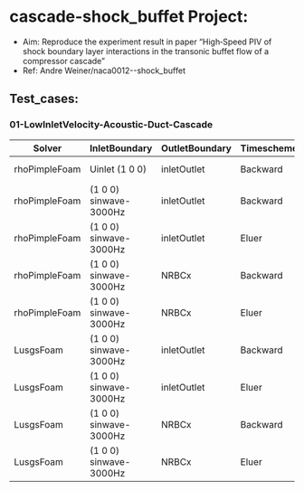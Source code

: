 # cascade-shock_buffet Project:
- Aim: Reproduce the experiment result in paper “High‐Speed PIV of shock boundary layer interactions in the transonic buffet flow of a compressor cascade”
- Ref: Andre Weiner/naca0012--shock_buffet 




## Test_cases:

### 01-LowInletVelocity-Acoustic-Duct-Cascade
Solver | InletBoundary |  OutletBoundary | Timescheme   | TurbulenceScheme |  Effeciency |   Info |
|-------------|--------------| -------------|  ---------------|----------------- | ---------- |-------|
|rhoPimpleFoam| Uinlet (1 0 0) | inletOutlet | Backward | IDDES,S-A |  69s,40cores,0.025s,1.0e-6s,97,664 cells  | [01.gif](https://github.com/jiaqiwang969/DLR-buffet/blob/main/Workspace/run/01-DLR-buffet/result/01.gif) |
|rhoPimpleFoam| (1 0 0) sinwave-3000Hz | inletOutlet | Backward | IDDES,S-A | ... | ... |
|rhoPimpleFoam| (1 0 0) sinwave-3000Hz | inletOutlet | Eluer | IDDES,S-A |  ... | ... |
|rhoPimpleFoam| (1 0 0) sinwave-3000Hz | NRBCx | Backward | IDDES,S-A |  ... | ... |
|rhoPimpleFoam| (1 0 0) sinwave-3000Hz | NRBCx | Eluer | IDDES,S-A |  ... | ... |
|LusgsFoam| (1 0 0) sinwave-3000Hz | inletOutlet | Backward | IDDES,S-A | ... | ... |
|LusgsFoam| (1 0 0) sinwave-3000Hz | inletOutlet | Eluer | IDDES,S-A |  ... | ... |
|LusgsFoam| (1 0 0) sinwave-3000Hz | NRBCx | Backward | IDDES,S-A |  ... | ... |
|LusgsFoam| (1 0 0) sinwave-3000Hz | NRBCx | Eluer | IDDES,S-A |  ... | ... |






